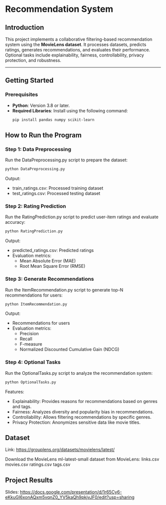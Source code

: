 # Recommendation System

## Introduction
This project implements a collaborative filtering-based recommendation system using the **MovieLens dataset**. It processes datasets, predicts ratings, generates recommendations, and evaluates their performance. Optional tasks include explainability, fairness, controllability, privacy protection, and robustness.

---

## Getting Started

### Prerequisites
- **Python**: Version 3.8 or later.
- **Required Libraries**: Install using the following command:
  ```bash
  pip install pandas numpy scikit-learn

## How to Run the Program

### Step 1: Data Preprocessing
Run the DataPreprocessing.py script to prepare the dataset:
```bash
python DataPreprocessing.py
```
Output:
- train_ratings.csv: Processed training dataset
- test_ratings.csv: Processed testing dataset

### Step 2: Rating Prediction
Run the RatingPrediction.py script to predict user-item ratings and evaluate accuracy:
```bash
python RatingPrediction.py
```
Output:
- predicted_ratings.csv: Predicted ratings
- Evaluation metrics:
  - Mean Absolute Error (MAE)
  - Root Mean Square Error (RMSE)

### Step 3: Generate Recommendations
Run the ItemRecommendation.py script to generate top-N recommendations for users:
```bash
python ItemRecommendation.py
```
Output:
- Recommendations for users
- Evaluation metrics:
  - Precision
  - Recall
  - F-measure
  - Normalized Discounted Cumulative Gain (NDCG)
 
### Step 4: Optional Tasks
Run the OptionalTasks.py script to analyze the recommendation system:
```bash
python OptionalTasks.py
```
Features:
- Explainability: Provides reasons for recommendations based on genres and tags.
- Fairness: Analyzes diversity and popularity bias in recommendations.
- Controllability: Allows filtering recommendations by specific genres.
- Privacy Protection: Anonymizes sensitive data like movie titles.



## Dataset
Link: https://grouplens.org/datasets/movielens/latest/

Download the MovieLens ml-latest-small dataset from MovieLens:
links.csv
movies.csv
ratings.csv
tags.csv

## Project Results
Slides: https://docs.google.com/presentation/d/1r65Cy6-eKkuGI6xonAQxm5vqnZ0_YV5kaQh9pkjvJF0/edit?usp=sharing


